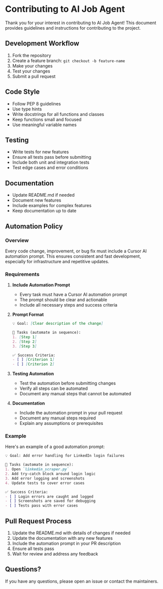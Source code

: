 # Contributing to AI Job Agent

Thank you for your interest in contributing to AI Job Agent! This document provides guidelines and instructions for contributing to the project.

## Development Workflow

1. Fork the repository
2. Create a feature branch: `git checkout -b feature-name`
3. Make your changes
4. Test your changes
5. Submit a pull request

## Code Style

- Follow PEP 8 guidelines
- Use type hints
- Write docstrings for all functions and classes
- Keep functions small and focused
- Use meaningful variable names

## Testing

- Write tests for new features
- Ensure all tests pass before submitting
- Include both unit and integration tests
- Test edge cases and error conditions

## Documentation

- Update README.md if needed
- Document new features
- Include examples for complex features
- Keep documentation up to date

## Automation Policy

### Overview

Every code change, improvement, or bug fix must include a Cursor AI automation prompt. This ensures consistent and fast development, especially for infrastructure and repetitive updates.

### Requirements

1. **Include Automation Prompt**
   - Every task must have a Cursor AI automation prompt
   - The prompt should be clear and actionable
   - Include all necessary steps and success criteria

2. **Prompt Format**
   ```markdown
   💡 Goal: [Clear description of the change]

   🎯 Tasks (automate in sequence):
   1. [Step 1]
   2. [Step 2]
   3. [Step 3]

   ✅ Success Criteria:
   - [ ] [Criterion 1]
   - [ ] [Criterion 2]
   ```

3. **Testing Automation**
   - Test the automation before submitting changes
   - Verify all steps can be automated
   - Document any manual steps that cannot be automated

4. **Documentation**
   - Include the automation prompt in your pull request
   - Document any manual steps required
   - Explain any assumptions or prerequisites

### Example

Here's an example of a good automation prompt:

```markdown
💡 Goal: Add error handling for LinkedIn login failures

🎯 Tasks (automate in sequence):
1. Open `linkedin_scraper.py`
2. Add try-catch block around login logic
3. Add error logging and screenshots
4. Update tests to cover error cases

✅ Success Criteria:
- [ ] Login errors are caught and logged
- [ ] Screenshots are saved for debugging
- [ ] Tests pass with error cases
```

## Pull Request Process

1. Update the README.md with details of changes if needed
2. Update the documentation with any new features
3. Include the automation prompt in your PR description
4. Ensure all tests pass
5. Wait for review and address any feedback

## Questions?

If you have any questions, please open an issue or contact the maintainers. 